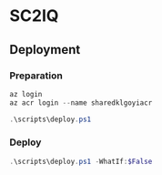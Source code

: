 # SC2IQ

## Deployment

### Preparation

```powershell
az login
az acr login --name sharedklgoyiacr

.\scripts\deploy.ps1
```

### Deploy

```powershell
.\scripts\deploy.ps1 -WhatIf:$False
```
